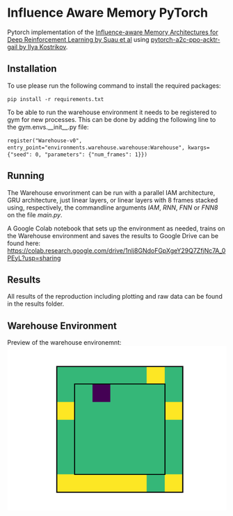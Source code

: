 # Influence Aware Memory PyTorch

Pytorch implementation of the [Influence-aware Memory Architectures for Deep Reinforcement Learning by Suau et al](https://arxiv.org/abs/1911.07643) using [pytorch-a2c-ppo-acktr-gail by Ilya Kostrikov](https://github.com/ikostrikov/pytorch-a2c-ppo-acktr-gail).

## Installation

To use please run the following command to install the required packages:
```
pip install -r requirements.txt
```

To be able to run the warehouse environment it needs to be registered to gym for new processes. This can be done by adding the following line to the gym.envs.\_\_init\_\_.py file:
```
register("Warehouse-v0", entry_point="environments.warehouse.warehouse:Warehouse", kwargs={"seed": 0, "parameters": {"num_frames": 1}})
```

## Running

The Warehouse envorinment can be run with a parallel IAM architecture, GRU architecture, just linear layers, or linear layers with 8 frames stacked using, respectively, the commandline arguments _IAM_, _RNN_, _FNN_ or _FNN8_ on the file _main.py_.

A Google Colab notebook that sets up the environment as needed, trains on the Warehouse environment and saves the results to Google Drive can be found here:
https://colab.research.google.com/drive/1nlj8GNdoFGpXgeY29Q7ZfjNc7A_0PEyL?usp=sharing

## Results
All results of the reproduction including plotting and raw data can be found in the results folder. 

## Warehouse Environment
Preview of the warehouse environemnt:
![warehouse](./results/warehouse.png)